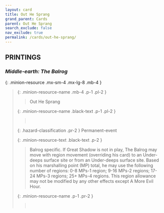 ```yaml
---
layout: card
title: Out He Sprang
grand_parent: Cards
parent: Out He Sprang
search_exclude: false
nav_exclude: true
permalink: /cards/out-he-sprang/
---
```


## PRINTINGS


### _Middle-earth: The Balrog_

{: .minion-resource .mx-sm-4 .mx-lg-8 .mb-4 }
> {: .minion-resource-name .mb-4 .p-1 .pl-2 }
> > <div class="hazard-mp"></div>
> > <div class="card-name">Out He Sprang</div>
>
> {: .minion-resource-name .black-text .p-1 .pl-2 }
> > &nbsp;
>
> {: .hazard-classification .pr-2 }
> Permanent-event
>
> {: .minion-resource-text .black-text .p-2 }
> > Balrog specific. If Great Shadow is not in play, The Balrog may move with region movement (overriding his card) to an Under-deeps surface site or from an Under-deeps surface site. Based on his marshalling point (MP) total, he may use the following number of regions: 0-8  MPs-1 region; 9-16 MPs-2 regions; 17-24 MPs-3 regions; 25+ MPs-4 regions. This region allowance may not be modified by any other effects except A More Evil Hour. 
> 
> {: .minion-resource-name .p-1 .pr-2 }
> > <div class="card-shield"></div>
> > <div class="card-corruption-white">&nbsp;</div>

